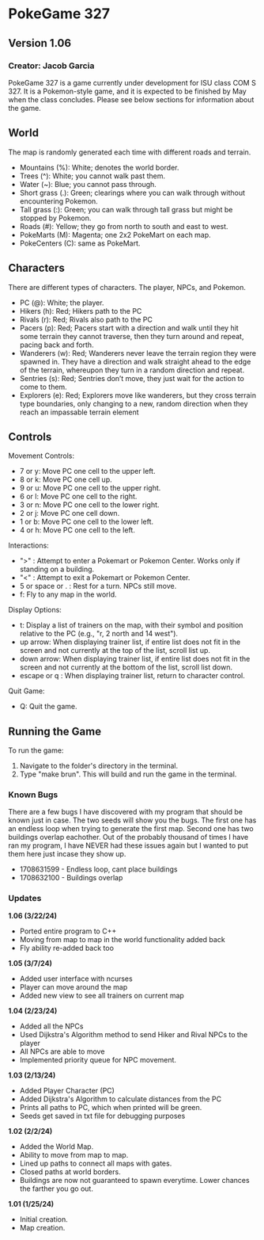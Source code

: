 # PokeGame 327
## Version 1.06
### Creator: Jacob Garcia

PokeGame 327 is a game currently under development for ISU class COM S 327. It is a Pokemon-style game, and it is expected to be finished by May when the class concludes. Please see below sections for information about the game.

## World

The map is randomly generated each time with different roads and terrain.

- Mountains (%): White; denotes the world border.
- Trees (^): White; you cannot walk past them.
- Water (~): Blue; you cannot pass through.
- Short grass (.): Green; clearings where you can walk through without encountering Pokemon.
- Tall grass (:): Green; you can walk through tall grass but might be stopped by Pokemon.
- Roads (#): Yellow; they go from north to south and east to west. 
- PokeMarts (M): Magenta; one 2x2 PokeMart on each map.
- PokeCenters (C): same as PokeMart.

## Characters 

There are different types of characters. The player, NPCs, and Pokemon.

- PC (@): White; the player.
- Hikers (h): Red; Hikers path to the PC
- Rivals (r): Red; Rivals also path to the PC
- Pacers (p): Red; Pacers start with a direction and walk until they hit some terrain they cannot traverse, then they turn around and repeat, pacing back and forth.
- Wanderers (w): Red; Wanderers never leave the terrain region they were spawned in. They have a direction and walk straight ahead to the edge of the terrain, whereupon they turn in a random direction and repeat.
- Sentries (s): Red; Sentries don’t move, they just wait for the action to come to them.
- Explorers (e): Red; Explorers move like wanderers, but they cross terrain type boundaries, only changing to a new, random direction when they reach an impassable terrain element

## Controls 

Movement Controls:
- 7 or y: Move PC one cell to the upper left.
- 8 or k: Move PC one cell up.
- 9 or u: Move PC one cell to the upper right.
- 6 or l: Move PC one cell to the right.
- 3 or n: Move PC one cell to the lower right.
- 2 or j: Move PC one cell down.
- 1 or b: Move PC one cell to the lower left.
- 4 or h: Move PC one cell to the left.

Interactions:
- ">" : Attempt to enter a Pokemart or Pokemon Center. Works only if standing on a building.
- "<" : Attempt to exit a Pokemart or Pokemon Center. 
- 5 or space or . : Rest for a turn. NPCs still move.
- f: Fly to any map in the world. 

Display Options:
- t: Display a list of trainers on the map, with their symbol and position relative to the PC (e.g., "r, 2 north and 14 west").
- up arrow: When displaying trainer list, if entire list does not fit in the screen and not currently at the top of the list, scroll list up.
- down arrow: When displaying trainer list, if entire list does not fit in the screen and not currently at the bottom of the list, scroll list down.
- escape or q : When displaying trainer list, return to character control.

Quit Game:
- Q: Quit the game. 


## Running the Game

To run the game:

1. Navigate to the folder's directory in the terminal.
2. Type "make brun". This will build and run the game in the terminal.

### Known Bugs

There are a few bugs I have discovered with my program that should be known just in case. The two seeds will show you the bugs. The first one
has an endless loop when trying to generate the first map. Second one has two buildings overlap eachother. Out of the probably thousand 
of times I have ran my program, I have NEVER had these issues again but I wanted to put them here just incase they show up.

- 1708631599 - Endless loop, cant place buildings
- 1708632100 - Buildings overlap

### Updates

**1.06 (3/22/24)**
- Ported entire program to C++
- Moving from map to map in the world functionality added back
- Fly ability re-added back too

**1.05 (3/7/24)**
- Added user interface with ncurses
- Player can move around the map
- Added new view to see all trainers on current map

**1.04 (2/23/24)**
- Added all the NPCs
- Used Dijkstra's Algorithm method to send Hiker and Rival NPCs to the player
- All NPCs are able to move
- Implemented priority queue for NPC movement.

**1.03 (2/13/24)**
- Added Player Character (PC)
- Added Dijkstra's Algorithm to calculate distances from the PC
- Prints all paths to PC, which when printed will be green. 
- Seeds get saved in txt file for debugging purposes

**1.02 (2/2/24)**
- Added the World Map.
- Ability to move from map to map.
- Lined up paths to connect all maps with gates. 
- Closed paths at world borders. 
- Buildings are now not guaranteed to spawn everytime. Lower chances the farther you go out. 

**1.01 (1/25/24)**
- Initial creation.
- Map creation.